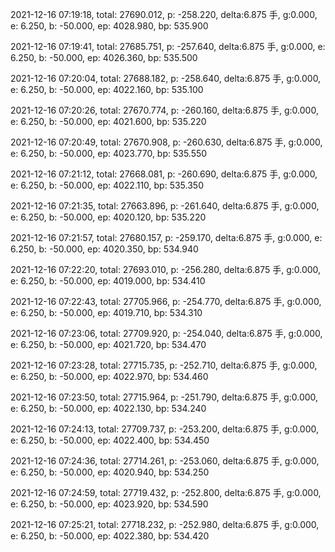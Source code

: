 2021-12-16 07:19:18, total: 27690.012, p: -258.220, delta:6.875 手, g:0.000, e: 6.250, b: -50.000, ep: 4028.980, bp: 535.900

2021-12-16 07:19:41, total: 27685.751, p: -257.640, delta:6.875 手, g:0.000, e: 6.250, b: -50.000, ep: 4026.360, bp: 535.500

2021-12-16 07:20:04, total: 27688.182, p: -258.640, delta:6.875 手, g:0.000, e: 6.250, b: -50.000, ep: 4022.160, bp: 535.100

2021-12-16 07:20:26, total: 27670.774, p: -260.160, delta:6.875 手, g:0.000, e: 6.250, b: -50.000, ep: 4021.600, bp: 535.220

2021-12-16 07:20:49, total: 27670.908, p: -260.630, delta:6.875 手, g:0.000, e: 6.250, b: -50.000, ep: 4023.770, bp: 535.550

2021-12-16 07:21:12, total: 27668.081, p: -260.690, delta:6.875 手, g:0.000, e: 6.250, b: -50.000, ep: 4022.110, bp: 535.350

2021-12-16 07:21:35, total: 27663.896, p: -261.640, delta:6.875 手, g:0.000, e: 6.250, b: -50.000, ep: 4020.120, bp: 535.220

2021-12-16 07:21:57, total: 27680.157, p: -259.170, delta:6.875 手, g:0.000, e: 6.250, b: -50.000, ep: 4020.350, bp: 534.940

2021-12-16 07:22:20, total: 27693.010, p: -256.280, delta:6.875 手, g:0.000, e: 6.250, b: -50.000, ep: 4019.000, bp: 534.410

2021-12-16 07:22:43, total: 27705.966, p: -254.770, delta:6.875 手, g:0.000, e: 6.250, b: -50.000, ep: 4019.710, bp: 534.310

2021-12-16 07:23:06, total: 27709.920, p: -254.040, delta:6.875 手, g:0.000, e: 6.250, b: -50.000, ep: 4021.720, bp: 534.470

2021-12-16 07:23:28, total: 27715.735, p: -252.710, delta:6.875 手, g:0.000, e: 6.250, b: -50.000, ep: 4022.970, bp: 534.460

2021-12-16 07:23:50, total: 27715.964, p: -251.790, delta:6.875 手, g:0.000, e: 6.250, b: -50.000, ep: 4022.130, bp: 534.240

2021-12-16 07:24:13, total: 27709.737, p: -253.200, delta:6.875 手, g:0.000, e: 6.250, b: -50.000, ep: 4022.400, bp: 534.450

2021-12-16 07:24:36, total: 27714.261, p: -253.060, delta:6.875 手, g:0.000, e: 6.250, b: -50.000, ep: 4020.940, bp: 534.250

2021-12-16 07:24:59, total: 27719.432, p: -252.800, delta:6.875 手, g:0.000, e: 6.250, b: -50.000, ep: 4023.920, bp: 534.590

2021-12-16 07:25:21, total: 27718.232, p: -252.980, delta:6.875 手, g:0.000, e: 6.250, b: -50.000, ep: 4022.380, bp: 534.420